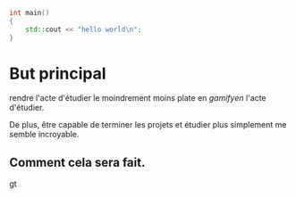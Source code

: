 ```cpp
int main()
{
	std::cout << "hello world\n";
}
```
	
# But principal
rendre l'acte d'étudier le moindrement moins plate en *gamifyen* l'acte d'étudier.

De plus, être capable de terminer les projets et étudier plus simplement me semble incroyable.

## Comment cela sera fait.
gt
<!--stackedit_data:
eyJoaXN0b3J5IjpbLTEyNTYyNjMwNjhdfQ==
-->